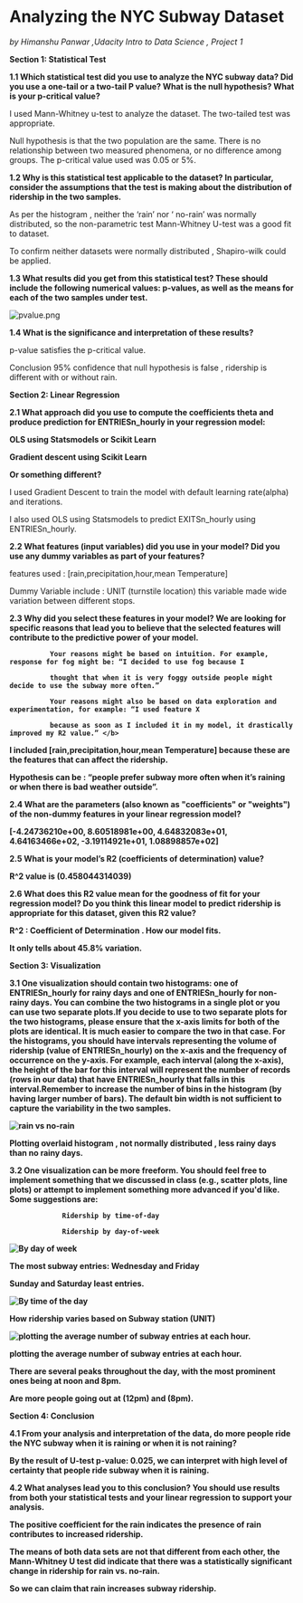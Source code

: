 # Analyzing the NYC Subway Dataset

<i>by Himanshu Panwar ,Udacity Intro to Data Science , Project 1 </i>

<b>Section 1: Statistical Test</b>

<b>1.1 Which statistical test did you use to analyze the NYC subway data? Did you use a one-tail or a two-tail P value? What is the null hypothesis? What is your p-critical value?</b>

I used Mann-Whitney u-test to analyze the dataset. The two-tailed test was appropriate.

Null hypothesis is that the two population are the same. There is no relationship between two measured phenomena, or no difference among groups. The p-critical value used was 0.05 or 5%.

<b>1.2 Why is this statistical test applicable to the dataset? In particular, consider the assumptions that the test is making about the distribution of ridership in the two samples.</b>

As per the histogram , neither the ‘rain’ nor ‘ no-rain’ was normally distributed, so the non-parametric test Mann-Whitney U-test was a good fit to dataset.

To confirm neither datasets were normally distributed , Shapiro-wilk could be applied.

 <b>1.3 What results did you get from this statistical test? These should include the following numerical values: p-values, as well as the means for each of the two samples under test. </b>

![pvalue.png](https://github.com/myselfHimanshu/Udacity-DataML/blob/master/Intro-To-Data-Science/NYCSubway/images/image01.png)

<b>1.4 What is the significance and interpretation of these results?</b>

p-value satisfies the p-critical value.

Conclusion 95% confidence that null hypothesis is false , ridership is different with or without rain.

<b>Section 2: Linear Regression</b>

<b>2.1 What approach did you use to compute the coefficients theta and produce prediction for ENTRIESn_hourly in your regression model:

OLS using Statsmodels or Scikit Learn

Gradient descent using Scikit Learn

Or something different?</b>

I used Gradient Descent  to train the model with default learning rate(alpha) and iterations.

I also used OLS using Statsmodels to predict EXITSn_hourly using ENTRIESn_hourly.

<b>2.2 What features (input variables) did you use in your model? Did you use any dummy variables as part of your features?</b>

features used : [rain,precipitation,hour,mean Temperature]

Dummy Variable include : UNIT (turnstile location) this variable made wide variation between different stops.

<b>2.3 Why did you select these features in your model? We are looking for specific reasons that lead you to believe that the selected features will contribute to the predictive power of your model.

              Your reasons might be based on intuition. For example, response for fog might be: “I decided to use fog because I

              thought that when it is very foggy outside people might decide to use the subway more often.”

              Your reasons might also be based on data exploration and experimentation, for example: “I used feature X  

              because as soon as I included it in my model, it drastically improved my R2 value.” </b>

I included [rain,precipitation,hour,mean Temperature] because these are the features that can affect the ridership.

Hypothesis can be : “people prefer subway more often when it’s raining or when there is bad weather outside”.

<b>2.4 What are the parameters (also known as "coefficients" or "weights") of the non-dummy features in your linear regression model?</b>

[-4.24736210e+00, 8.60518981e+00, 4.64832083e+01, 4.64163466e+02, -3.19114921e+01, 1.08898857e+02]

<b>2.5 What is your model’s R2 (coefficients of determination) value?</b>

R^2 value is (0.458044314039)

<b>2.6 What does this R2 value mean for the goodness of fit for your regression model? Do you think this linear model to predict ridership is appropriate for this dataset, given this R2  value?</b>

R^2 : Coefficient of Determination . How our model fits.

It only tells about 45.8% variation.

<b>Section 3: Visualization</b>

<b>3.1 One visualization should contain two histograms: one of  ENTRIESn_hourly for rainy days and one of ENTRIESn_hourly for non-rainy days.</b>
You can combine the two histograms in a single plot or you can use two separate plots.If you decide to use to two separate plots for the two histograms, please ensure that the x-axis limits for both of the plots are identical. It is much easier to compare the two in that case.
For the histograms, you should have intervals representing the volume of ridership (value of ENTRIESn_hourly) on the x-axis and the frequency of occurrence on the y-axis.
For example, each interval (along the x-axis), the height of the bar for this interval will represent the number of records (rows in our data) that have ENTRIESn_hourly that falls in this interval.Remember to increase the number of bins in the histogram (by having larger number of bars). The default bin width is not sufficient to capture the variability in the two samples.

![rain vs no-rain](https://github.com/myselfHimanshu/Udacity-DataML/blob/master/Intro-To-Data-Science/NYCSubway/images/image03.png)

Plotting overlaid histogram , not normally distributed , less rainy days than no  rainy days.

<b>3.2 One visualization can be more freeform. You should feel free to implement something that we discussed in class (e.g., scatter plots, line plots) or attempt to implement something more advanced if you'd like. Some suggestions are:</b>

                 Ridership by time-of-day

                 Ridership by day-of-week

![By day of week](https://github.com/myselfHimanshu/Udacity-DataML/blob/master/Intro-To-Data-Science/NYCSubway/images/image02.png)

The most subway entries: Wednesday and Friday

Sunday and Saturday least entries.

![By time of the day](https://github.com/myselfHimanshu/Udacity-DataML/blob/master/Intro-To-Data-Science/NYCSubway/images/image00.png)

How ridership varies based on Subway station (UNIT)

![plotting the average number of subway entries at each hour.](https://github.com/myselfHimanshu/Udacity-DataML/blob/master/Intro-To-Data-Science/NYCSubway/images/image04.png)

 plotting the average number of subway entries at each hour.

There are several peaks throughout the day, with the most prominent ones being at noon and 8pm.

Are more people going out at (12pm) and  (8pm).

<b>Section 4: Conclusion</b>

<b>4.1 From your analysis and interpretation of the data, do more people ride the NYC subway when it is raining or when it is not raining?</b>

By the result of U-test p-value: 0.025, we can interpret with high level of certainty that people ride subway when it is raining.

<b>4.2 What analyses lead you to this conclusion? You should use results from both your statistical tests and your linear regression to support your analysis.</b>

The positive coefficient for the rain  indicates the presence of rain contributes to increased ridership.

The means of both data sets are not that different from each other, the Mann-Whitney U test did indicate that there was a statistically significant change in ridership for rain vs. no-rain.

So we can claim that rain increases subway ridership.


